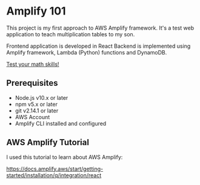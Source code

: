 
# Amplify 101

This project is my first approach to AWS Amplify framework.
It's a test web application to teach multiplication tables to my son.

Frontend application is developed in React
Backend is implemented using Amplify framework, Lambda (Python) functions and DynamoDB.  

[Test your math skills!](https://master.d1klskzlqjw0rf.amplifyapp.com/)  

## Prerequisites

- Node.js v10.x or later
- npm v5.x or later
- git v2.14.1 or later
- AWS Account
- Amplify CLI installed and configured

## AWS Amplify Tutorial

I used this tutorial to learn about AWS Amplify:

https://docs.amplify.aws/start/getting-started/installation/q/integration/react



